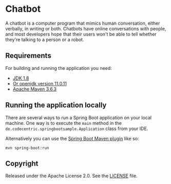 # Chatbot
A chatbot is a computer program that mimics human conversation, either verbally, in writing or both. Chatbots have online conversations with people, and most developers hope that their users won't be able to tell whether they're talking to a person or a robot.

## Requirements

For building and running the application you need:

- [JDK 1.8](http://www.oracle.com/technetwork/java/javase/downloads/jdk8-downloads-2133151.html)
- [Or openjdk version 11.0.11](http://www.oracle.com/technetwork/java/javase/downloads/jdk8-downloads-2133151.html)
- [Apache Maven 3.6.3](https://maven.apache.org)

## Running the application locally

There are several ways to run a Spring Boot application on your local machine. One way is to execute the `main` method in the `de.codecentric.springbootsample.Application` class from your IDE.

Alternatively you can use the [Spring Boot Maven plugin](https://docs.spring.io/spring-boot/docs/current/reference/html/build-tool-plugins-maven-plugin.html) like so:

```shell
mvn spring-boot:run
```

## Copyright

Released under the Apache License 2.0. See the [LICENSE](https://github.com/codecentric/springboot-sample-app/blob/master/LICENSE) file.